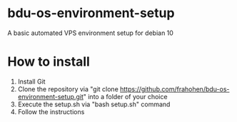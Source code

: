 # bdu-os-environment-setup

A basic automated VPS environment setup for debian 10

# How to install

1. Install Git
2. Clone the repository via "git clone https://github.com/frahohen/bdu-os-environment-setup.git" into a folder of your choice
3. Execute the setup.sh via "bash setup.sh" command
4. Follow the instructions